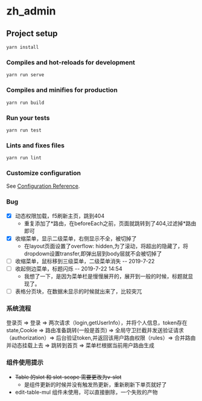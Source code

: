 # zh_admin

## Project setup
```
yarn install
```

### Compiles and hot-reloads for development
```
yarn run serve
```

### Compiles and minifies for production
```
yarn run build
```

### Run your tests
```
yarn run test
```

### Lints and fixes files
```
yarn run lint
```

### Customize configuration
See [Configuration Reference](https://cli.vuejs.org/config/).

### Bug
- [x] 动态权限加载，f5刷新主页，跳到404
  - 重复添加了\*路由，在beforeEach之前，页面就跳转到了404,过滤掉\*路由即可
- [X] 收缩菜单，显示二级菜单，右侧显示不全，被切掉了
  - 在layout页面设置了overflow: hidden,为了滚动，将超出的隐藏了，将dropdown设置transfer,即弹出层到body层就不会被切掉了
- [ ] 收缩菜单，鼠标移到三级菜单，二级菜单消失 -- 2019-7-22
- [ ] 收起侧边菜单，标题闪烁 -- 2019-7-22 14:54
  - 我想了一下，是因为菜单栏是慢慢展开的，展开到一般的时候，标题就显现了。
- [ ] 表格分页块，在数据未显示的时候就出来了，比较突兀

### 系统流程
登录页 => 登录 => 两次请求（login,getUserInfo），并将个人信息，token存在state,Cookie => 路由准备跳转(一般是首页)
=> 全局守卫拦截并发送验证请求（authorization）=> 后台验证token,并返回该用户路由权限（rules）=> 合并路由并动态挂载上去
=> 跳转到首页 => 菜单栏根据当前用户路由生成

### 组件使用提示
- ~~Table 的slot 和 slot-scope 需要更改为v-slot~~
  - 是组件更新的时候并没有触发热更新，重新刷新下单页就好了
- edit-table-mul 组件未使用，可以直接删除，一个失败的产物
